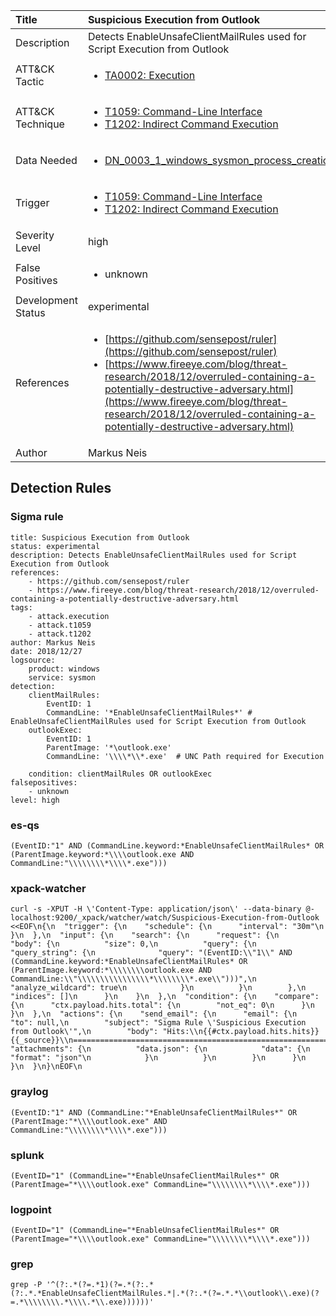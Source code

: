 | Title                | Suspicious Execution from Outlook                                                                                                                                                 |
|:---------------------|:------------------------------------------------------------------------------------------------------------------------------------------------------------|
| Description          | Detects EnableUnsafeClientMailRules used for Script Execution from Outlook                                                                                                                                           |
| ATT&amp;CK Tactic    | <ul><li>[TA0002: Execution](https://attack.mitre.org/tactics/TA0002)</li></ul>  |
| ATT&amp;CK Technique | <ul><li>[T1059: Command-Line Interface](https://attack.mitre.org/techniques/T1059)</li><li>[T1202: Indirect Command Execution](https://attack.mitre.org/techniques/T1202)</li></ul>                             |
| Data Needed          | <ul><li>[DN_0003_1_windows_sysmon_process_creation](../Data_Needed/DN_0003_1_windows_sysmon_process_creation.md)</li></ul>                                                         |
| Trigger              | <ul><li>[T1059: Command-Line Interface](../Triggers/T1059.md)</li><li>[T1202: Indirect Command Execution](../Triggers/T1202.md)</li></ul>  |
| Severity Level       | high                                                                                                                                                 |
| False Positives      | <ul><li>unknown</li></ul>                                                                  |
| Development Status   | experimental                                                                                                                                                |
| References           | <ul><li>[https://github.com/sensepost/ruler](https://github.com/sensepost/ruler)</li><li>[https://www.fireeye.com/blog/threat-research/2018/12/overruled-containing-a-potentially-destructive-adversary.html](https://www.fireeye.com/blog/threat-research/2018/12/overruled-containing-a-potentially-destructive-adversary.html)</li></ul>                                                          |
| Author               | Markus Neis                                                                                                                                                |


## Detection Rules

### Sigma rule

```
title: Suspicious Execution from Outlook 
status: experimental
description: Detects EnableUnsafeClientMailRules used for Script Execution from Outlook
references:
    - https://github.com/sensepost/ruler
    - https://www.fireeye.com/blog/threat-research/2018/12/overruled-containing-a-potentially-destructive-adversary.html
tags:
    - attack.execution
    - attack.t1059
    - attack.t1202
author: Markus Neis
date: 2018/12/27
logsource:
    product: windows
    service: sysmon
detection:
    clientMailRules:
        EventID: 1
        CommandLine: '*EnableUnsafeClientMailRules*' # EnableUnsafeClientMailRules used for Script Execution from Outlook
    outlookExec:
        EventID: 1
        ParentImage: '*\outlook.exe'
        CommandLine: '\\\\*\\*.exe'  # UNC Path required for Execution 

    condition: clientMailRules OR outlookExec
falsepositives:
    - unknown
level: high

```





### es-qs
    
```
(EventID:"1" AND (CommandLine.keyword:*EnableUnsafeClientMailRules* OR (ParentImage.keyword:*\\\\outlook.exe AND CommandLine:"\\\\\\\\*\\\\*.exe")))
```


### xpack-watcher
    
```
curl -s -XPUT -H \'Content-Type: application/json\' --data-binary @- localhost:9200/_xpack/watcher/watch/Suspicious-Execution-from-Outlook <<EOF\n{\n  "trigger": {\n    "schedule": {\n      "interval": "30m"\n    }\n  },\n  "input": {\n    "search": {\n      "request": {\n        "body": {\n          "size": 0,\n          "query": {\n            "query_string": {\n              "query": "(EventID:\\"1\\" AND (CommandLine.keyword:*EnableUnsafeClientMailRules* OR (ParentImage.keyword:*\\\\\\\\outlook.exe AND CommandLine:\\"\\\\\\\\\\\\\\\\*\\\\\\\\*.exe\\")))",\n              "analyze_wildcard": true\n            }\n          }\n        },\n        "indices": []\n      }\n    }\n  },\n  "condition": {\n    "compare": {\n      "ctx.payload.hits.total": {\n        "not_eq": 0\n      }\n    }\n  },\n  "actions": {\n    "send_email": {\n      "email": {\n        "to": null,\n        "subject": "Sigma Rule \'Suspicious Execution from Outlook\'",\n        "body": "Hits:\\n{{#ctx.payload.hits.hits}}{{_source}}\\n================================================================================\\n{{/ctx.payload.hits.hits}}",\n        "attachments": {\n          "data.json": {\n            "data": {\n              "format": "json"\n            }\n          }\n        }\n      }\n    }\n  }\n}\nEOF\n
```


### graylog
    
```
(EventID:"1" AND (CommandLine:"*EnableUnsafeClientMailRules*" OR (ParentImage:"*\\\\outlook.exe" AND CommandLine:"\\\\\\\\*\\\\*.exe")))
```


### splunk
    
```
(EventID="1" (CommandLine="*EnableUnsafeClientMailRules*" OR (ParentImage="*\\\\outlook.exe" CommandLine="\\\\\\\\*\\\\*.exe")))
```


### logpoint
    
```
(EventID="1" (CommandLine="*EnableUnsafeClientMailRules*" OR (ParentImage="*\\\\outlook.exe" CommandLine="\\\\\\\\*\\\\*.exe")))
```


### grep
    
```
grep -P '^(?:.*(?=.*1)(?=.*(?:.*(?:.*.*EnableUnsafeClientMailRules.*|.*(?:.*(?=.*.*\\outlook\\.exe)(?=.*\\\\\\\\.*\\\\.*\\.exe))))))'
```



